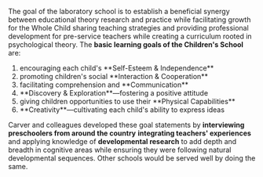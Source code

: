 The goal of the laboratory school is to establish a beneficial synergy between educational theory research and practice while facilitating growth for the Whole Child sharing teaching strategies and providing professional development for pre-service teachers while creating a curriculum rooted in psychological theory. The **basic learning goals of the Children's School** are:

<ol> 
	<li>
		encouraging each child's **Self-Esteem &amp; Independence**
	</li>
	<li>
		promoting children's social **Interaction &amp; Cooperation**
	</li>
	<li>
		facilitating comprehension and **Communication**
	</li>
	<li>
		**Discovery &amp; Exploration**—fostering a positive attitude
	</li>
	<li>
		giving children opportunities to use their **Physical Capabilities**
	</li>
	<li>
		**Creativity**—cultivating each child's ability to express ideas
	</li>
</ol>

Carver and colleagues developed these goal statements by **interviewing preschoolers from around the country** **integrating teachers' experiences** and applying knowledge of **developmental research** to add depth and breadth in cognitive areas while ensuring they were following natural developmental sequences. Other schools would be served well by doing the same.